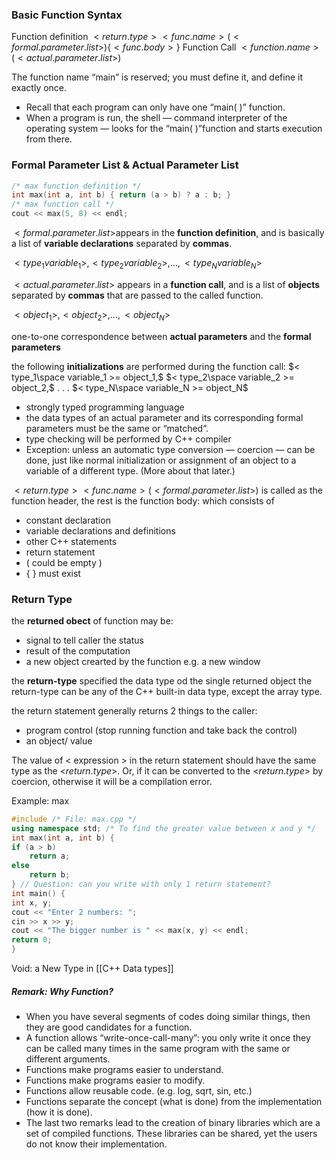 ### Basic Function Syntax
Function definition
$<return.type><func.name>(<formal.parameter.list>)\{<func.body>\}$
Function Call
$<function.name>(<actual.parameter.list>)$

The function name “main” is reserved; you must define it, and define it exactly once. 
- Recall that each program can only have one “main( )” function. 
- When a program is run, the shell — command interpreter of the operating system — looks for the “main( )”function and starts execution from there.

### Formal Parameter List & Actual Parameter List
```C++
/* max function definition */ 
int max(int a, int b) { return (a > b) ? a : b; } 
/* max function call */ 
cout << max(5, 8) << endl;
```

$<formal.parameter.list>$appears in the **function definition**, and is basically a list of **variable declarations** separated by **commas**.

$<type_1 variable_1>, <type_2 variable_2>, ..., <type_N variable_N>$

$<actual.parameter.list>$ appears in a **function call**, and is a list of **objects** separated by **commas** that are passed to the called function.

$<object_1>, <object_2>, ..., <object_N>$

one-to-one correspondence between **actual parameters** and the **formal parameters**

the following **initializations** are performed during the function call:
$< type_1\space variable_1 >= object_1,$ 
$< type_2\space variable_2 >= object_2,$ 
. . . 
$< type_N\space variable_N >= object_N$

- strongly typed programming language
- the data types of an actual parameter and its corresponding formal parameters must be the same or “matched”.
- type checking will be performed by C++ compiler
- Exception: unless an automatic type conversion — coercion — can be done, just like normal initialization or assignment of an object to a variable of a different type. (More about that later.)

$<return.type><func.name>(<formal.parameter.list>)$
is called as the function header, the rest is the function body:
which consists of
- constant declaration
- variable declarations and definitions
- other C++ statements
- return statement
- ( could be empty )
- { } must exist

### Return Type

the **returned obect** of function may be:
- signal to tell caller the status
- result of the computation
- a new object crearted by the function e.g. a new window

the **return-type** specified the data type od the single returned object
the return-type can be any of the C++ built-in data type, except the array type.

the return statement generally returns 2 things to the caller:
- program control (stop running function and take back the control)
- an object/ value

The value of < expression > in the return statement should have the same type as the <$return.type$>. Or, if it can be converted to the <$return.type$> by coercion, otherwise it will be a compilation error.

Example: max
```C++
#include /* File: max.cpp */ 
using namespace std; /* To find the greater value between x and y */ 
int max(int a, int b) { 
if (a > b) 
	return a; 
else 
	return b; 
} // Question: can you write with only 1 return statement? 
int main() { 
int x, y; 
cout << "Enter 2 numbers: "; 
cin >> x >> y; 
cout << "The bigger number is " << max(x, y) << endl; 
return 0; 
}
```

Void: a New Type in [[C++ Data types]]

##### Remark: Why Function?
- When you have several segments of codes doing similar things, then they are good candidates for a function. 
- A function allows “write-once-call-many”: you only write it once they can be called many times in the same program with the same or different arguments.
- Functions make programs easier to understand.
- Functions make programs easier to modify.
- Functions allow reusable code. (e.g. log, sqrt, sin, etc.) 
- Functions separate the concept (what is done) from the implementation (how it is done).
- The last two remarks lead to the creation of binary libraries which are a set of compiled functions. These libraries can be shared, yet the users do not know their implementation.